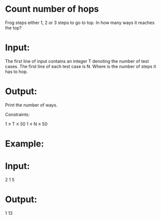 # Count number of hops

Frog steps either 1, 2 or 3 steps to go to top. In how many ways it reaches the top?

# Input:

The first line of input contains an integer T denoting the number of test cases.
The first line of each test case is N. Where is the number of steps it has to hop.

# Output:

Print the number of ways.

Constraints:

1 ≤ T ≤ 50
1 ≤ N ≤ 50

# Example:

# Input:
2
1
5

# Output:
1
13

























